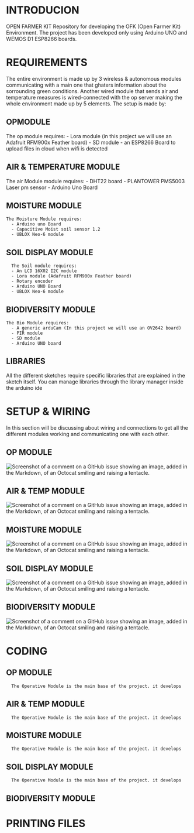 
# INTRODUCION

OPEN FARMER KIT
  Repository for developing the OFK (Open Farmer Kit) Environment. 
  The project has been developed only using Arduino UNO and WEMOS D1 ESP8266 boards. 


# REQUIREMENTS
  The entire environment is made up by 3 wireless & autonomous modules communicating with a main one that ghaters information about the sorrounding green conditions. Another wired module that sends air and temperature measures is wired-connected with the op server making the whole environment made up by 5 elements.
  The setup is made by:
    
  ## OPMODULE
  The op module requires:
    - Lora module (in this project we will use an Adafruit RFM900x Feather board)
    - SD module
    - an ESP8266 Board to upload files in cloud when wifi is detected

  ## AIR & TEMPERATURE MODULE
  The air Module module requires:
    - DHT22 board
    - PLANTOWER PMS5003 Laser pm sensor
    - Arduino Uno Board

  ## MOISTURE MODULE
    The Moisture Module requires:
      - Arduino uno Board
      - Capacitive Moist soil sensor 1.2
      - UBLOX Neo-6 module


  ## SOIL DISPLAY MODULE
      The Soil module requires:
      - An LCD 16X02 I2C module
      - Lora module (Adafruit RFM900x Feather board)
      - Rotary encoder
      - Arduino UNO Board
      - UBLOX Neo-6 module



  ## BIODIVERSITY MODULE
    The Bio Module requires:
      - A generic arduCam (In this project we will use an OV2642 board)
      - PIR module
      - SD module
      - Arduino UNO board

  ## LIBRARIES
All the different sketches require specific libraries that are explained in the sketch itself.
You can manage libraries through the library manager inside the arduino ide

# SETUP & WIRING
  In this section will be discussing about wiring and connections to get all the different modules working and communicating one with each other.

  ## OP MODULE
![Screenshot of a comment on a GitHub issue showing an image, added in the Markdown, of an Octocat smiling and raising a tentacle.](/assets/getting_started/wiring/img/op_wiring.png)

  ## AIR & TEMP MODULE
![Screenshot of a comment on a GitHub issue showing an image, added in the Markdown, of an Octocat smiling and raising a tentacle.](/assets/getting_started/wiring/img/air_temp_wiring.png)
  ## MOISTURE MODULE
![Screenshot of a comment on a GitHub issue showing an image, added in the Markdown, of an Octocat smiling and raising a tentacle.](/assets/getting_started/wiring/img/soil_moisture_wiring.png)
  ## SOIL DISPLAY MODULE
![Screenshot of a comment on a GitHub issue showing an image, added in the Markdown, of an Octocat smiling and raising a tentacle.](/assets/getting_started/wiring/img/soil_ph_display.png)
  ## BIODIVERSITY MODULE
![Screenshot of a comment on a GitHub issue showing an image, added in the Markdown, of an Octocat smiling and raising a tentacle.](/assets/getting_started/wiring/img/biodiversity_wiring.png)

# CODING


  ## OP MODULE
      The Operative Module is the main base of the project. it develops

  ## AIR & TEMP MODULE
      The Operative Module is the main base of the project. it develops 

  ## MOISTURE MODULE
      The Operative Module is the main base of the project. it develops 

  ## SOIL DISPLAY MODULE
      The Operative Module is the main base of the project. it develops 

  ## BIODIVERSITY MODULE





# PRINTING FILES




